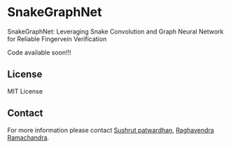 # SnakeGraphNet
SnakeGraphNet: Leveraging Snake Convolution and Graph Neural Network for Reliable Fingervein Verification

Code available soon!!!

## License
MIT License

## Contact
For more information please contact [Sushrut patwardhan](https://github.com/Blazkowiz47), [Raghavendra Ramachandra](https://www.ntnu.edu/employees/raghavendra.ramachandra).
